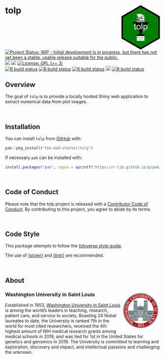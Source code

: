 
<!-- README.md is generated from README.Rmd. Please edit that file -->

# tolp <img src="man/figures/logo.png" align="right" width="125px" />

<!-- badges: start -->

[![Project Status: WIP - Initial development is in progress, but there
has not yet been a stable, usable release suitable for the
public.](https://www.repostatus.org/badges/latest/wip.svg)](https://www.repostatus.org/#wip)
[![](https://img.shields.io/badge/lifecycle-experimental-orange.svg)](https://lifecycle.r-lib.org/articles/stages.html#experimental)
[![](https://img.shields.io/github/last-commit/the-mad-statter/tolp.svg)](https://github.com/the-mad-statter/tolp/commits/main)
[![License: GPL (\>=
3)](https://img.shields.io/badge/license-GPL%20(%3E=%203)-blue.svg)](https://cran.r-project.org/web/licenses/GPL%20(%3E=%203))
<br /> [![R build
status](https://github.com/the-mad-statter/tolp/workflows/style/badge.svg)](https://github.com/the-mad-statter/tolp/actions)
[![R build
status](https://github.com/the-mad-statter/tolp/workflows/lint/badge.svg)](https://github.com/the-mad-statter/tolp/actions)
[![R build
status](https://github.com/the-mad-statter/tolp/workflows/test-coverage/badge.svg)](https://github.com/the-mad-statter/tolp/actions)
[![](https://codecov.io/gh/the-mad-statter/tolp/branch/main/graph/badge.svg)](https://codecov.io/gh/the-mad-statter/tolp)
[![R build
status](https://github.com/the-mad-statter/tolp/workflows/r-cmd-check/badge.svg)](https://github.com/the-mad-statter/tolp/actions)
<!-- badges: end -->

## Overview

The goal of `tolp` is to provide a locally hosted Shiny web application
to extract numerical data from plot images.

<br />

## Installation

You can install `tolp` from
[GitHub](https://github.com/the-mad-statter/tolp) with:

``` r
pak::pkg_install("the-mad-statter/tolp")
```

If necessary `pak` can be installed with:

``` r
install.packages("pak", repos = sprintf("https://r-lib.github.io/p/pak/stable/%s/%s/%s", .Platform$pkgType, R.Version()$os, R.Version()$arch))
```

<br />

## Code of Conduct

Please note that the tolp project is released with a [Contributor Code
of
Conduct](https://contributor-covenant.org/version/2/0/CODE_OF_CONDUCT.html).
By contributing to this project, you agree to abide by its terms.

<br />

## Code Style

This package attempts to follow the [tidyverse style
guide](https://style.tidyverse.org/index.html).

The use of [{styler}](https://github.com/r-lib/styler) and
[{lintr}](https://github.com/r-lib/lintr) are recommended.

<br />

## About

### Washington University in Saint Louis <img src="man/figures/brookings_seal.png" align="right" width="125px"/>

Established in 1853, [Washington University in Saint
Louis](https://www.wustl.edu) is among the world’s leaders in teaching,
research, patient care, and service to society. Boasting 24 Nobel
laureates to date, the University is ranked 7th in the world for most
cited researchers, received the 4th highest amount of NIH medical
research grants among medical schools in 2019, and was tied for 1st in
the United States for genetics and genomics in 2018. The University is
committed to learning and exploration, discovery and impact, and
intellectual passions and challenging the unknown.
